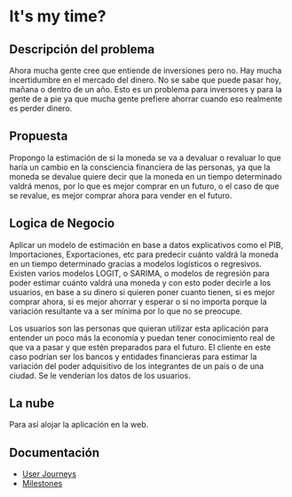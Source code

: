 # It's my time?
## Descripción del problema
Ahora mucha gente cree que entiende de inversiones pero no. Hay mucha incertidumbre en el mercado del dinero. No se sabe que puede pasar hoy, mañana o dentro de un año. Esto es un problema para inversores y para la gente de a pie ya que mucha gente prefiere ahorrar cuando eso realmente es perder dinero.

## Propuesta 
Propongo la estimación de si la moneda se va a devaluar o revaluar lo que haría un cambio en la consciencia financiera de las personas, ya que la moneda se devalue quiere decir que la moneda en un tiempo determinado valdrá menos, por lo que es mejor comprar en un futuro, o el caso de que se revalue, es mejor comprar ahora para vender en el futuro.

## Logica de Negocio
Aplicar un modelo de estimación en base a datos explicativos como el PIB, Importaciones, Exportaciones, etc para predecir cuánto valdrá la moneda en un tiempo determinado gracias a modelos logísticos o regresivos. Existen varios modelos LOGIT, o SARIMA, o modelos de regresión para poder estimar cuánto valdrá una moneda y con esto poder decirle a los usuarios, en base a su dinero si quieren poner cuanto tienen, si es mejor comprar ahora, si es mejor ahorrar y esperar o si no importa porque la variación resultante va a ser mínima por lo que no se preocupe. 

Los usuarios son las personas que quieran utilizar esta aplicación para entender un poco más la economía y puedan tener conocimiento real de que va a pasar y que estén preparados para el futuro. El cliente en este caso podrían ser los bancos y entidades financieras para estimar la variación del poder adquisitivo de los integrantes de un país o de una ciudad. Se le venderían los datos de los usuarios.

## La nube
Para así alojar la aplicación en la web.

## Documentación
- [User Journeys](https://github.com/ignaciotitos/IV---HealthForAll/blob/objetivo-1/docs/user-stories.md)
- [Milestones](https://github.com/ignaciotitos/IV---HealthForAll/blob/objetivo-1/docs/milestones.md)
